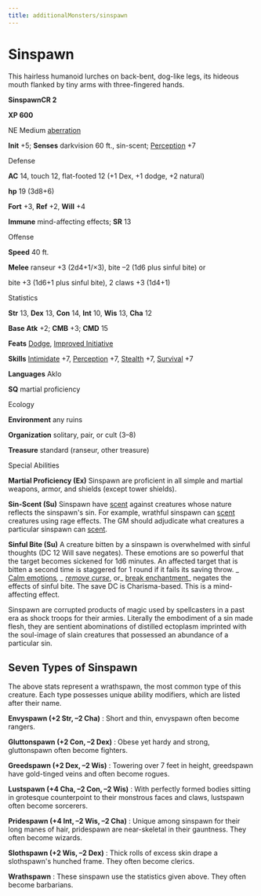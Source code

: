 ```yaml
---
title: additionalMonsters/sinspawn
---
```

# Sinspawn

This hairless humanoid lurches on back-bent, dog-like legs, its hideous mouth flanked by tiny arms with three-fingered hands.

**SinspawnCR 2**

**XP 600**

NE Medium [aberration](monsters/creatureTypes.md#_aberration)

**Init** +5; **Senses** darkvision 60 ft., sin-scent; [Perception](additionalMonsters/../skills/perception.md#_perception) +7

Defense

**AC** 14, touch 12, flat-footed 12 (+1 Dex, +1 dodge, +2 natural)

**hp** 19 (3d8+6)

**Fort** +3, **Ref** +2, **Will** +4

**Immune** mind-affecting effects; **SR** 13

Offense

**Speed** 40 ft.

**Melee** ranseur +3 (2d4+1/×3), bite –2 (1d6 plus sinful bite) or

bite +3 (1d6+1 plus sinful bite), 2 claws +3 (1d4+1)

Statistics

**Str** 13, **Dex** 13, **Con** 14, **Int** 10, **Wis** 13, **Cha** 12

**Base Atk** +2; **CMB** +3; **CMD** 15

**Feats** [Dodge](additionalMonsters/../feats.md#_dodge), [Improved Initiative](additionalMonsters/../feats.md#_improved-initiative)

**Skills** [Intimidate](additionalMonsters/../skills/intimidate.md#_intimidate) +7, [Perception](additionalMonsters/../skills/perception.md#_perception) +7, [Stealth](additionalMonsters/../skills/stealth.md#_stealth) +7, [Survival](additionalMonsters/../skills/survival.md#_survival) +7

**Languages** Aklo

**SQ** martial proficiency

Ecology

**Environment** any ruins

**Organization** solitary, pair, or cult (3–8)

**Treasure** standard (ranseur, other treasure)

Special Abilities

**Martial Proficiency (Ex)** Sinspawn are proficient in all simple and martial weapons, armor, and shields (except tower shields).

**Sin-Scent (Su)** Sinspawn have [scent](monsters/universalMonsterRules.md#_scent) against creatures whose nature reflects the sinspawn's sin. For example, wrathful sinspawn can [scent](monsters/universalMonsterRules.md#_scent) creatures using rage effects. The GM should adjudicate what creatures a particular sinspawn can [scent](monsters/universalMonsterRules.md#_scent).

**Sinful Bite (Su)** A creature bitten by a sinspawn is overwhelmed with sinful thoughts (DC 12 Will save negates). These emotions are so powerful that the target becomes sickened for 1d6 minutes. An affected target that is bitten a second time is staggered for 1 round if it fails its saving throw. _ [Calm emotions](additionalMonsters/../spells/calmEmotions.md#_calm-emotions)_, _ [remove curse](additionalMonsters/../spells/removeCurse.md#_remove-curse)_, or_ [break enchantment](additionalMonsters/../spells/breakEnchantment.md#_break-enchantment)_ negates the effects of sinful bite. The save DC is Charisma-based. This is a mind-affecting effect.

Sinspawn are corrupted products of magic used by spellcasters in a past era as shock troops for their armies. Literally the embodiment of a sin made flesh, they are sentient abominations of distilled ectoplasm imprinted with the soul-image of slain creatures that possessed an abundance of a particular sin.

## Seven Types of Sinspawn

The above stats represent a wrathspawn, the most common type of this creature. Each type possesses unique ability modifiers, which are listed after their name.

**Envyspawn (+2 Str, –2 Cha)** : Short and thin, envyspawn often become rangers.

**Gluttonspawn (+2 Con, –2 Dex)** : Obese yet hardy and strong, gluttonspawn often become fighters.

**Greedspawn (+2 Dex, –2 Wis)** : Towering over 7 feet in height, greedspawn have gold-tinged veins and often become rogues.

**Lustspawn (+4 Cha, –2 Con, –2 Wis)** : With perfectly formed bodies sitting in grotesque counterpoint to their monstrous faces and claws, lustspawn often become sorcerers.

**Pridespawn (+4 Int, –2 Wis, –2 Cha)** : Unique among sinspawn for their long manes of hair, pridespawn are near-skeletal in their gauntness. They often become wizards.

**Slothspawn (+2 Wis, –2 Dex)** : Thick rolls of excess skin drape a slothspawn's hunched frame. They often become clerics.

**Wrathspawn** : These sinspawn use the statistics given above. They often become barbarians.

